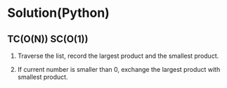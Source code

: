 # Solution(Python)

## TC(O(N)) SC(O(1))

1. Traverse the list, record the largest product and the smallest product.

2. If current number is smaller than 0, exchange the largest product with smallest product.